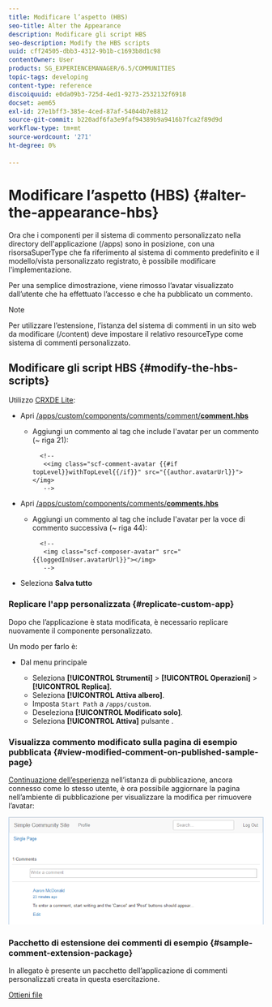 ```yaml
---
title: Modificare l’aspetto (HBS)
seo-title: Alter the Appearance
description: Modificare gli script HBS
seo-description: Modify the HBS scripts
uuid: cff24505-dbb3-4312-9b1b-c1693b8d1c98
contentOwner: User
products: SG_EXPERIENCEMANAGER/6.5/COMMUNITIES
topic-tags: developing
content-type: reference
discoiquuid: e0da09b3-725d-4ed1-9273-2532132f6918
docset: aem65
exl-id: 27e1bff3-385e-4ced-87af-54044b7e8812
source-git-commit: b220adf6fa3e9faf94389b9a9416b7fca2f89d9d
workflow-type: tm+mt
source-wordcount: '271'
ht-degree: 0%

---
```


# Modificare l’aspetto (HBS) {#alter-the-appearance-hbs}

Ora che i componenti per il sistema di commento personalizzato nella directory dell&#39;applicazione (/apps) sono in posizione, con una risorsaSuperType che fa riferimento al sistema di commento predefinito e il modello/vista personalizzato registrato, è possibile modificare l&#39;implementazione.

Per una semplice dimostrazione, viene rimosso l’avatar visualizzato dall’utente che ha effettuato l’accesso e che ha pubblicato un commento.

>[!NOTE]
>
>Per utilizzare l’estensione, l’istanza del sistema di commenti in un sito web da modificare (/content) deve impostare il relativo resourceType come sistema di commenti personalizzato.

## Modificare gli script HBS {#modify-the-hbs-scripts}

Utilizzo [CRXDE Lite](/help/sites-developing/developing-with-crxde-lite.md):

* Apri [/apps/custom/components/comments/comment/**comment.hbs**](https://localhost:4502/crx/de/index.jsp#/apps/custom/components/comments/comment/comment.hbs)

   * Aggiungi un commento al tag che include l&#39;avatar per un commento (~ riga 21):

      ```
        <!--
         <<img class="scf-comment-avatar {{#if topLevel}}withTopLevel{{/if}}" src="{{author.avatarUrl}}"></img>
         -->
      ```

* Apri [/apps/custom/components/comments/**comments.hbs**](https://localhost:4502/crx/de/index.jsp#/apps/custom/components/comments/comments.hbs)

   * Aggiungi un commento al tag che include l&#39;avatar per la voce di commento successiva (~ riga 44):

      ```
        <!--
         <img class="scf-composer-avatar" src="{{loggedInUser.avatarUrl}}"></img>
         -->
      ```

* Seleziona **Salva tutto**

### Replicare l&#39;app personalizzata {#replicate-custom-app}

Dopo che l’applicazione è stata modificata, è necessario replicare nuovamente il componente personalizzato.

Un modo per farlo è:

* Dal menu principale

   * Seleziona **[!UICONTROL Strumenti]** > **[!UICONTROL Operazioni]** > **[!UICONTROL Replica]**.
   * Seleziona **[!UICONTROL Attiva albero]**.
   * Imposta `Start Path` a `/apps/custom`.
   * Deseleziona **[!UICONTROL Modificato solo]**.
   * Seleziona **[!UICONTROL Attiva]** pulsante .

### Visualizza commento modificato sulla pagina di esempio pubblicata {#view-modified-comment-on-published-sample-page}

[Continuazione dell’esperienza](/help/communities/extend-sample-page.md#publish-sample-page) nell’istanza di pubblicazione, ancora connesso come lo stesso utente, è ora possibile aggiornare la pagina nell’ambiente di pubblicazione per visualizzare la modifica per rimuovere l’avatar:

![view-modified-content](assets/view-modified-content.png)

### Pacchetto di estensione dei commenti di esempio {#sample-comment-extension-package}

In allegato è presente un pacchetto dell’applicazione di commenti personalizzati creata in questa esercitazione.

[Ottieni file](assets/sample-comment-extension-6-1-fp3.zip)

